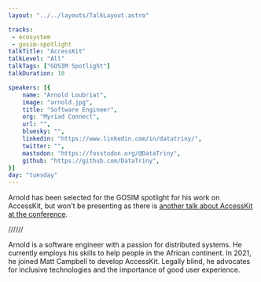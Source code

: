 ```yaml
---
layout: "../../layouts/TalkLayout.astro"

tracks: 
 - ecosystem
 - gosim-spotlight
talkTitle: "AccessKit"
talkLevel: "All"
talkTags: ["GOSIM Spotlight"]
talkDuration: 10

speakers: [{
    name: "Arnold Loubriat",
    image: "arnold.jpg",
    title: "Software Engineer",
    org: "Myriad Connect",
    url: "",
    bluesky: "",
    linkedin: "https://www.linkedin.com/in/datatriny/",
    twitter: "",
    mastodon: "https://fosstodon.org/@DataTriny",
    github: "https://github.com/DataTriny",
}]
day: "tuesday"
---
```


Arnold has been selected for the GOSIM spotlight for his work on AccessKit, but won't be presenting as there is [another talk about AccessKit at the conference](./matt).

////// <!-- sepatator between abstract and bio -->

Arnold is a software engineer with a passion for distributed systems. He currently employs his skills to help people in the African continent. In 2021, he joined Matt Campbell to develop AccessKit. Legally blind, he advocates for inclusive technologies and the importance of good user experience.
